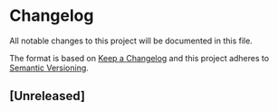 # Changelog

All notable changes to this project will be documented in this file.

The format is based on [Keep a Changelog][1]
and this project adheres to [Semantic Versioning][2].

## [Unreleased]

[1]: https://keepachangelog.com/en/1.1.0/

[2]: https://semver.org/spec/v2.0.0.html
